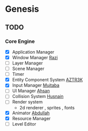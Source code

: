 # Genesis

## TODO

### Core Engine

- [x] Application Manager <br>
- [x] Window Manager [Razi](github.com/iamrazii) <br>
- [ ] Layer Manager <br>
- [ ] Scene Manager <br>
- [ ] Timer <br>
- [x] Entity Component System [AZTR3K](github.com/AZTR3K) <br>
- [x] Input Manager [Mujtaba](github.com/mmujtabah) <br>
- [ ] UI Manager [Ahsan](github.com/itzahsannn)<br>
- [ ] Collision System [Husnain](github.com/husnain56)<br>
- [ ] Render system <br>
    - 2d renderer , sprites , fonts <br>
- [x] Animator [Abdullah](github.com/abdulahshoaib) <br>
- [x] Resource Manager <br>
- [ ] Level Editor <br>
